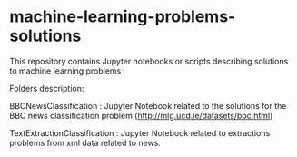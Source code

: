 # machine-learning-problems-solutions
This repository contains  Jupyter notebooks or scripts describing solutions to machine learning problems

Folders description: 

BBCNewsClassification : Jupyter Notebook related to the solutions for the BBC news classification problem (http://mlg.ucd.ie/datasets/bbc.html)


TextExtractionClassification : Jupyter Notebook related to extractions problems from xml data related to news. 

